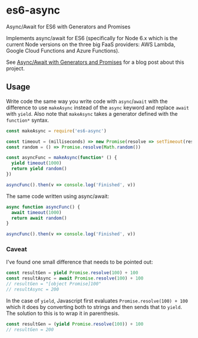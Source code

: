 # es6-async
Async/Await for ES6 with Generators and Promises

Implements async/await for ES6 (specifically for Node 6.x which is the current Node versions on the three big FaaS providers: AWS Lambda, Google Cloud Functions and Azure Functions).

See [Async/Await with Generators and Promises](http://hallski.org/blog/async-await-with-generators) for a blog post about this project.

## Usage
Write code the same way you write code with `async`/`await` with the difference to use `makeAsync` instead of the `async` keyword and replace `await` with `yield`. Also note that `makeAsync` takes a generator defined with the `function*` syntax.

```javascript
const makeAsync = require('es6-async')

const timeout = (milliseconds) => new Promise(resolve => setTimeout(resolve, milliseconds))
const random = () => Promise.resolve(Math.random())

const asyncFunc = makeAsync(function* () {
  yield timeout(1000)
  return yield random()
})

asyncFunc().then(v => console.log('Finished', v))
```

The same code written using async/await:
```javascript
async function asyncFunc() {
  await timeout(1000)
  return await random()
}

asyncFunc().then(v => console.log('Finished', v))
```

### Caveat
I've found one small difference that needs to be pointed out:

```javascript
const resultGen = yield Promise.resolve(100) + 100
const resultAsync = await Promise.resolve(100) + 100
// resultGen = "[object Promise]100"
// resultAsync = 200
```

In the case of `yield`, Javascript first evaluates `Promise.resolve(100) + 100` which it does by converting both to strings and then sends that to `yield`. The solution to this is to wrap it in parenthesis.

```javascript
const resultGen = (yield Promise.resolve(100)) + 100
// resultGen = 200
```
